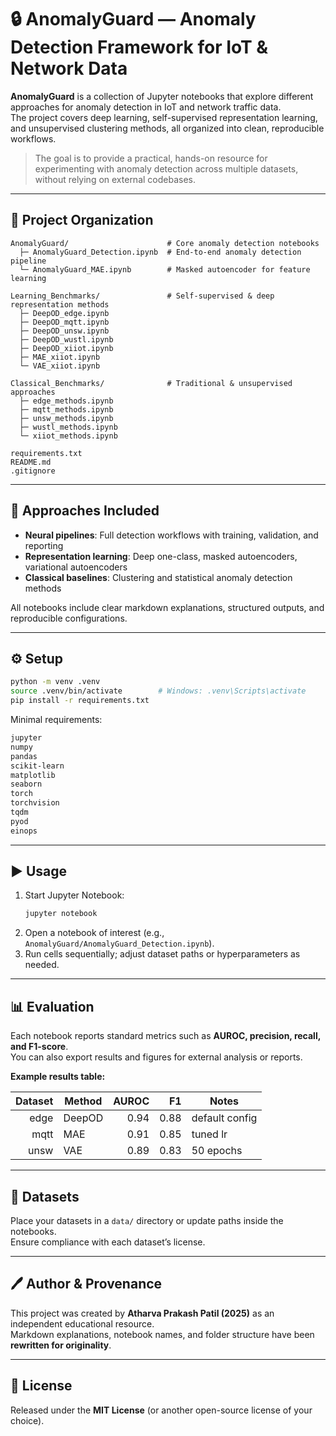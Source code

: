 # 🔒 AnomalyGuard — Anomaly Detection Framework for IoT & Network Data

**AnomalyGuard** is a collection of Jupyter notebooks that explore different approaches for anomaly detection in IoT and network traffic data.  
The project covers deep learning, self-supervised representation learning, and unsupervised clustering methods, all organized into clean, reproducible workflows.

> The goal is to provide a practical, hands-on resource for experimenting with anomaly detection across multiple datasets, without relying on external codebases.

---

## 📂 Project Organization

```
AnomalyGuard/                      # Core anomaly detection notebooks
  ├─ AnomalyGuard_Detection.ipynb  # End-to-end anomaly detection pipeline
  └─ AnomalyGuard_MAE.ipynb        # Masked autoencoder for feature learning

Learning_Benchmarks/               # Self-supervised & deep representation methods
  ├─ DeepOD_edge.ipynb
  ├─ DeepOD_mqtt.ipynb
  ├─ DeepOD_unsw.ipynb
  ├─ DeepOD_wustl.ipynb
  ├─ DeepOD_xiiot.ipynb
  ├─ MAE_xiiot.ipynb
  └─ VAE_xiiot.ipynb

Classical_Benchmarks/              # Traditional & unsupervised approaches
  ├─ edge_methods.ipynb
  ├─ mqtt_methods.ipynb
  ├─ unsw_methods.ipynb
  ├─ wustl_methods.ipynb
  └─ xiiot_methods.ipynb

requirements.txt
README.md
.gitignore
```

---

## 🧩 Approaches Included

- **Neural pipelines**: Full detection workflows with training, validation, and reporting  
- **Representation learning**: Deep one-class, masked autoencoders, variational autoencoders  
- **Classical baselines**: Clustering and statistical anomaly detection methods  

All notebooks include clear markdown explanations, structured outputs, and reproducible configurations.

---

## ⚙️ Setup

```bash
python -m venv .venv
source .venv/bin/activate        # Windows: .venv\Scripts\activate
pip install -r requirements.txt
```

Minimal requirements:

```txt
jupyter
numpy
pandas
scikit-learn
matplotlib
seaborn
torch
torchvision
tqdm
pyod
einops
```

---

## ▶️ Usage

1. Start Jupyter Notebook:  
   ```bash
   jupyter notebook
   ```
2. Open a notebook of interest (e.g., `AnomalyGuard/AnomalyGuard_Detection.ipynb`).  
3. Run cells sequentially; adjust dataset paths or hyperparameters as needed.

---

## 📊 Evaluation

Each notebook reports standard metrics such as **AUROC, precision, recall, and F1-score**.  
You can also export results and figures for external analysis or reports.

**Example results table:**

| Dataset | Method  | AUROC | F1   | Notes          |
|--------:|---------|------:|-----:|----------------|
| edge    | DeepOD  | 0.94  | 0.88 | default config |
| mqtt    | MAE     | 0.91  | 0.85 | tuned lr       |
| unsw    | VAE     | 0.89  | 0.83 | 50 epochs      |

---

## 📂 Datasets

Place your datasets in a `data/` directory or update paths inside the notebooks.  
Ensure compliance with each dataset’s license.

---

## 🖊️ Author & Provenance

This project was created by **Atharva Prakash Patil (2025)** as an independent educational resource.  
Markdown explanations, notebook names, and folder structure have been **rewritten for originality**.  

---

## 📜 License

Released under the **MIT License** (or another open-source license of your choice).  
